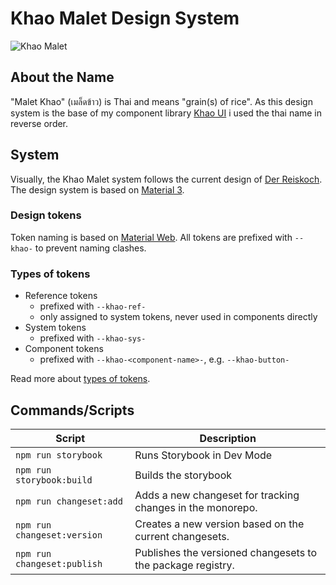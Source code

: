 # Khao Malet Design System

![Khao Malet](https://bilder.koch-reis.de/logo/khao-malet.jpg "Khao Malet")

## About the Name

"Malet Khao" (เมล็ดข้าว) is Thai and means "grain(s) of rice". As this design system is the base of my component library [Khao UI](https://github.com/Der-Reiskoch/khao-ui) i used the thai name in reverse order.

## System

Visually, the Khao Malet system follows the current design of [Der Reiskoch](https://www.der-reiskoch.de/).  
The design system is based on [Material 3](https://m3.material.io/).

### Design tokens

Token naming is based on [Material Web](https://material-web.dev/).
All tokens are prefixed with `--khao-` to prevent naming clashes.

### Types of tokens

- Reference tokens
  - prefixed with `--khao-ref-`
  - only assigned to system tokens, never used in components directly
- System tokens
  - prefixed with `--khao-sys-`
- Component tokens
  - prefixed with `--khao-<component-name>-`, e.g. `--khao-button-`

Read more about [types of tokens](https://m3.material.io/foundations/design-tokens/how-to-read-tokens).

## Commands/Scripts

| Script                      | Description                                                 |
| --------------------------- | ----------------------------------------------------------- |
| `npm run storybook`         | Runs Storybook in Dev Mode                                  |
| `npm run storybook:build`   | Builds the storybook                                        |
| `npm run changeset:add`     | Adds a new changeset for tracking changes in the monorepo.  |
| `npm run changeset:version` | Creates a new version based on the current changesets.      |
| `npm run changeset:publish` | Publishes the versioned changesets to the package registry. |
